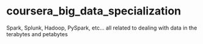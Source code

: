 # coursera_big_data_specialization
Spark, Splunk, Hadoop, PySpark, etc... all related to dealing with data in the terabytes and petabytes
